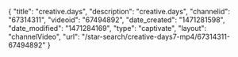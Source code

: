 {
    "title": "creative.days",
    "description": "creative.days",
    "channelid": "67314311",
    "videoid": "67494892",
    "date_created": "1471281598",
    "date_modified": "1471284169",
    "type": "captivate",
    "layout": "channelVideo",
    "url": "\/star-search\/creative-days7-mp4\/67314311-67494892"
}